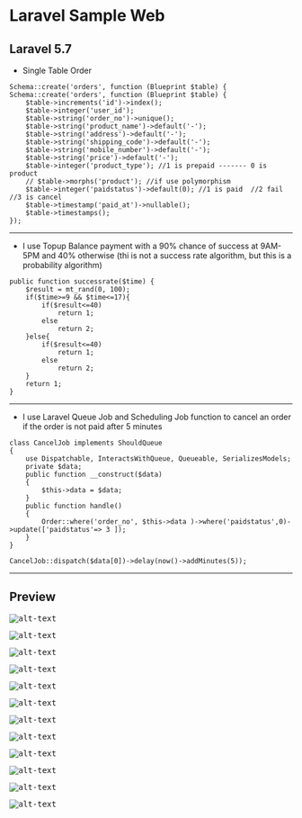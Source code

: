 # Laravel Sample Web

## Laravel 5.7

- Single Table Order

```
Schema::create('orders', function (Blueprint $table) {
Schema::create('orders', function (Blueprint $table) {
    $table->increments('id')->index();
    $table->integer('user_id');
    $table->string('order_no')->unique();
    $table->string('product_name')->default('-');
    $table->string('address')->default('-');
    $table->string('shipping_code')->default('-');
    $table->string('mobile_number')->default('-');
    $table->string('price')->default('-');
    $table->integer('product_type'); //1 is prepaid ------- 0 is product
    // $table->morphs('product'); //if use polymorphism
    $table->integer('paidstatus')->default(0); //1 is paid  //2 fail //3 is cancel
    $table->timestamp('paid_at')->nullable();
    $table->timestamps();
});
``` 
----------
- I use Topup Balance payment with a 90% chance of success at 9AM-5PM and 40% 
otherwise (thi is not a success rate algorithm, but this is a probability algorithm)
```
public function successrate($time) {  
    $result = mt_rand(0, 100);
    if($time>=9 && $time<=17){
        if($result<=40)
            return 1;
        else
            return 2;
    }else{
        if($result<=40)
            return 1;
        else
            return 2;
    }
    return 1;
}
```
----------
- I use Laravel Queue Job and  Scheduling Job function to cancel an order if the order is not paid after 5 minutes
```
class CancelJob implements ShouldQueue
{
    use Dispatchable, InteractsWithQueue, Queueable, SerializesModels;
    private $data;
    public function __construct($data)
    {
        $this->data = $data;
    }
    public function handle()
    {
        Order::where('order_no', $this->data )->where('paidstatus',0)->update(['paidstatus'=> 3 ]);
    }
}
```
```
CancelJob::dispatch($data[0])->delay(now()->addMinutes(5));
```
----------

## Preview

<kbd>![alt-text](./screenshoot/welcomepage.png)</kbd>

<kbd>![alt-text](./screenshoot/registerpage.png)</kbd>

<kbd>![alt-text](./screenshoot/loginpage.png)</kbd>

<kbd>![alt-text](./screenshoot/homememberpage.png)</kbd>

<kbd>![alt-text](./screenshoot/topupbalancepage.png)</kbd>

<kbd>![alt-text](./screenshoot/successpage.png)</kbd>

<kbd>![alt-text](./screenshoot/productpage.png)</kbd>

<kbd>![alt-text](./screenshoot/successproductpage.png)</kbd>

<kbd>![alt-text](./screenshoot/orderhistorypage.png)</kbd>

<kbd>![alt-text](./screenshoot/paymentpage.png)</kbd>

<kbd>![alt-text](./screenshoot/paymentstatuschange.png)</kbd>

<kbd>![alt-text](./screenshoot/ordersearch.png)</kbd>
